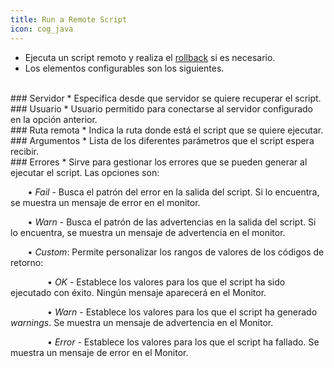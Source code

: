```yaml
---
title: Run a Remote Script
icon: cog_java
---
```

* Ejecuta un script remoto y realiza el [rollback](Conceptos/rollback) si es necesario.
* Los elementos configurables son los siguientes.

<br />
### Servidor
* Especifica desde que servidor se quiere recuperar el script.

<br />
### Usuario
* Usuario permitido para conectarse al servidor configurado en la opción anterior.

<br />
### Ruta remota
* Indica la ruta donde está el script que se quiere ejecutar.

<br />
### Argumentos 
* Lista de los diferentes parámetros que el script espera recibir. 

<br />
### Errores
* Sirve para gestionar los errores que se pueden generar al ejecutar el script. Las opciones son: <br />


&nbsp; &nbsp;&nbsp; &nbsp; • *Fail* - Busca el patrón del error en la salida del script. Si lo encuentra, se muestra un mensaje de error en el monitor. <br />

&nbsp; &nbsp;&nbsp; &nbsp; • *Warn* - Busca el patrón de las advertencias en la salida del script. Si lo encuentra, se muestra un mensaje de advertencia en el monitor. <br />

&nbsp; &nbsp;&nbsp; &nbsp; • *Custom*: Permite personalizar los rangos de valores de los códigos de retorno: <br />

&nbsp; &nbsp;&nbsp; &nbsp; &nbsp; &nbsp; &nbsp; &nbsp; • *OK* - Establece los valores para los que el script ha sido ejecutado con éxito. Ningún mensaje aparecerá en el Monitor. <br />

&nbsp; &nbsp;&nbsp; &nbsp; &nbsp; &nbsp; &nbsp; &nbsp; • *Warn* -  Establece los valores para los que el script ha generado *warnings*. Se muestra un mensaje de advertencia en el Monitor. <br />

&nbsp; &nbsp;&nbsp; &nbsp; &nbsp; &nbsp; &nbsp; &nbsp; • *Error* - Establece los valores para los que el script ha fallado. Se muestra un mensaje de error en el Monitor.